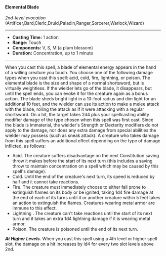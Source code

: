 #### Elemental Blade
*2nd-level evocation* (Artificer,Bard,Cleric,Druid,Paladin,Ranger,Sorcerer,Warlock,Wizard)
___
- **Casting Time:** 1 action
- **Range:** Touch
- **Components:** V, S, M (a plum blossom)
- **Duration:** Concentration, up to 1 minute
---
When you cast this spell, a blade of elemental
energy appears in the hand of a willing creature you
touch. You choose one of the following damage
types when you cast this spell: acid, cold, fire,
lightning, or poison. The elemental blade is the size
and shape of a normal shortsword, but is virtually
weightless. If the wielder lets go of the blade, it disappears, but until the spell ends, you can evoke it
for the creature again as a bonus action.
The blade sheds bright light in a 10-foot radius
and dim light for an additional 10 feet, and the
wielder can use its action to make a melee attack
with the blade, rolling the attack as if it were
attacking with a regular shortsword. On a hit, the
target takes 2d4 plus your spellcasting ability
modifier damage of the type chosen when this spell
was first cast. Since the blade is immaterial, the
wielder's Strength or Dexterity modifiers do not
apply to the damage, nor does any extra damage
from special abilities the wielder may possess (such
as sneak attack).
A creature who takes damage from this spell suffers
an additional effect depending on the type of
damage inflicted, as follows:
* Acid. The creature suffers disadvantage on the
next Constitution saving throw it makes before
the start of its next turn (this includes a saving
throw to maintain concentration on a spell
which may be caused by this spell's damage).
* Cold. Until the end of the creature's next turn,
its speed is reduced by half and it cannot take
reactions.
* Fire. The creature must immediately choose to
either fall prone to extinguish flames on its body
or be ignited, taking 1d4 fire damage at the end
of each of its turns until it or another creature
within 5 feet takes an action to extinguish the
flames. Creatures wearing metal armor are
immune to this effect.
* Lightning . The creature can't take reactions
until the start of its next turn and it takes an
extra 1d4 lightning damage if it is wearing metal
armor.
* Poison. The creature is poisoned until the end
of its next turn.

***At Higher Levels.***  When you cast this spell using
a 4th level or higher spell slot, the damage on a hit
increases by ld4 for every two slot levels above 2nd.
